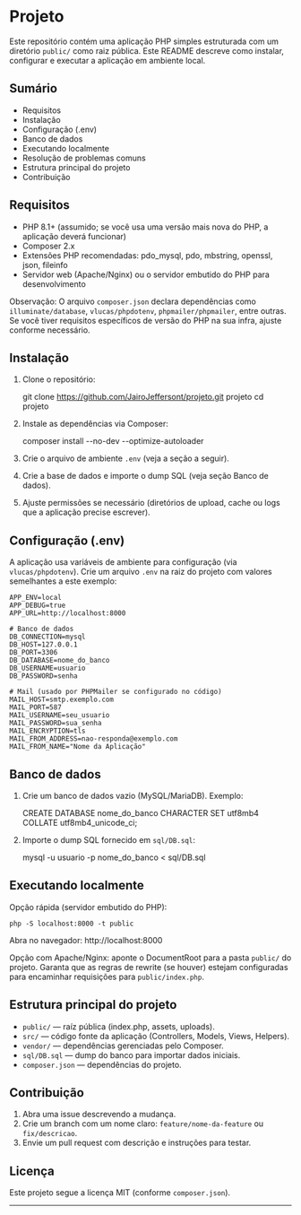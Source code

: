 # Projeto

Este repositório contém uma aplicação PHP simples estruturada com um diretório `public/` como raiz pública. Este README descreve como instalar, configurar e executar a aplicação em ambiente local.

## Sumário

- Requisitos
- Instalação
- Configuração (.env)
- Banco de dados
- Executando localmente
- Resolução de problemas comuns
- Estrutura principal do projeto
- Contribuição

## Requisitos

- PHP 8.1+ (assumido; se você usa uma versão mais nova do PHP, a aplicação deverá funcionar)  
- Composer 2.x  
- Extensões PHP recomendadas: pdo_mysql, pdo, mbstring, openssl, json, fileinfo  
- Servidor web (Apache/Nginx) ou o servidor embutido do PHP para desenvolvimento

Observação: O arquivo `composer.json` declara dependências como `illuminate/database`, `vlucas/phpdotenv`, `phpmailer/phpmailer`, entre outras. Se você tiver requisitos específicos de versão do PHP na sua infra, ajuste conforme necessário.

## Instalação

1. Clone o repositório:

   git clone <https://github.com/JairoJeffersont/projeto.git> projeto
   cd projeto

2. Instale as dependências via Composer:

   composer install --no-dev --optimize-autoloader

3. Crie o arquivo de ambiente `.env` (veja a seção a seguir).

4. Crie a base de dados e importe o dump SQL (veja seção Banco de dados).

5. Ajuste permissões se necessário (diretórios de upload, cache ou logs que a aplicação precise escrever).

## Configuração (.env)

A aplicação usa variáveis de ambiente para configuração (via `vlucas/phpdotenv`). Crie um arquivo `.env` na raiz do projeto com valores semelhantes a este exemplo:

```
APP_ENV=local
APP_DEBUG=true
APP_URL=http://localhost:8000

# Banco de dados
DB_CONNECTION=mysql
DB_HOST=127.0.0.1
DB_PORT=3306
DB_DATABASE=nome_do_banco
DB_USERNAME=usuario
DB_PASSWORD=senha

# Mail (usado por PHPMailer se configurado no código)
MAIL_HOST=smtp.exemplo.com
MAIL_PORT=587
MAIL_USERNAME=seu_usuario
MAIL_PASSWORD=sua_senha
MAIL_ENCRYPTION=tls
MAIL_FROM_ADDRESS=nao-responda@exemplo.com
MAIL_FROM_NAME="Nome da Aplicação"
```

## Banco de dados

1. Crie um banco de dados vazio (MySQL/MariaDB). Exemplo:

   CREATE DATABASE nome_do_banco CHARACTER SET utf8mb4 COLLATE utf8mb4_unicode_ci;

2. Importe o dump SQL fornecido em `sql/DB.sql`:

   mysql -u usuario -p nome_do_banco < sql/DB.sql

## Executando localmente

Opção rápida (servidor embutido do PHP):

```
php -S localhost:8000 -t public
```

Abra no navegador: http://localhost:8000

Opção com Apache/Nginx: aponte o DocumentRoot para a pasta `public/` do projeto. Garanta que as regras de rewrite (se houver) estejam configuradas para encaminhar requisições para `public/index.php`.

## Estrutura principal do projeto

- `public/` — raíz pública (index.php, assets, uploads).  
- `src/` — código fonte da aplicação (Controllers, Models, Views, Helpers).  
- `vendor/` — dependências gerenciadas pelo Composer.  
- `sql/DB.sql` — dump do banco para importar dados iniciais.  
- `composer.json` — dependências do projeto.

## Contribuição

1. Abra uma issue descrevendo a mudança.  
2. Crie um branch com um nome claro: `feature/nome-da-feature` ou `fix/descricao`.  
3. Envie um pull request com descrição e instruções para testar.

## Licença

Este projeto segue a licença MIT (conforme `composer.json`).

---


